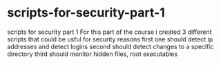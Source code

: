 # scripts-for-security-part-1
scripts for security part 1
For this part of the course i created 3 different scripts that could be usful for security reasons
first one should detect ip addresses and detect logins
second should detect changes to a specific directory
third should monitor hidden files, root executables
